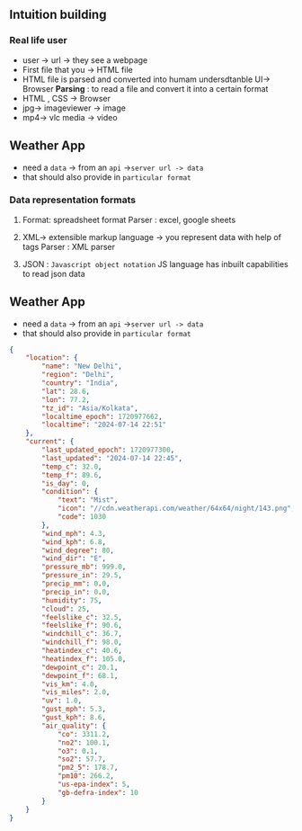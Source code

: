 ## Intuition building


### Real life user 
* user -> url -> they see a webpage
* First file that you  -> HTML file  
* HTML file is parsed and converted into humam undersdtanble UI-> Browser
**Parsing** : to read a  file and convert it into a certain format
* HTML , CSS -> Browser
* jpg-> imageviewer -> image
* mp4-> vlc media -> video


## Weather App
* need a `data` -> from an `api` ->`server url -> data`
* that should also provide in `particular format`

### Data representation formats
1. Format: spreadsheet format
  Parser : excel, google sheets



2. XML-> extensible markup language -> you represent data with help of tags
    Parser : XML parser

3. JSON : `Javascript object notation`
JS language has inbuilt capabilities to read json data




## Weather App
* need a `data` -> from an `api` ->`server url -> data`
* that should also provide in `particular format`

```json
{
    "location": {
        "name": "New Delhi",
        "region": "Delhi",
        "country": "India",
        "lat": 28.6,
        "lon": 77.2,
        "tz_id": "Asia/Kolkata",
        "localtime_epoch": 1720977662,
        "localtime": "2024-07-14 22:51"
    },
    "current": {
        "last_updated_epoch": 1720977300,
        "last_updated": "2024-07-14 22:45",
        "temp_c": 32.0,
        "temp_f": 89.6,
        "is_day": 0,
        "condition": {
            "text": "Mist",
            "icon": "//cdn.weatherapi.com/weather/64x64/night/143.png",
            "code": 1030
        },
        "wind_mph": 4.3,
        "wind_kph": 6.8,
        "wind_degree": 80,
        "wind_dir": "E",
        "pressure_mb": 999.0,
        "pressure_in": 29.5,
        "precip_mm": 0.0,
        "precip_in": 0.0,
        "humidity": 75,
        "cloud": 25,
        "feelslike_c": 32.5,
        "feelslike_f": 90.6,
        "windchill_c": 36.7,
        "windchill_f": 98.0,
        "heatindex_c": 40.6,
        "heatindex_f": 105.0,
        "dewpoint_c": 20.1,
        "dewpoint_f": 68.1,
        "vis_km": 4.0,
        "vis_miles": 2.0,
        "uv": 1.0,
        "gust_mph": 5.3,
        "gust_kph": 8.6,
        "air_quality": {
            "co": 3311.2,
            "no2": 100.1,
            "o3": 0.1,
            "so2": 57.7,
            "pm2_5": 178.7,
            "pm10": 266.2,
            "us-epa-index": 5,
            "gb-defra-index": 10
        }
    }
}
```


